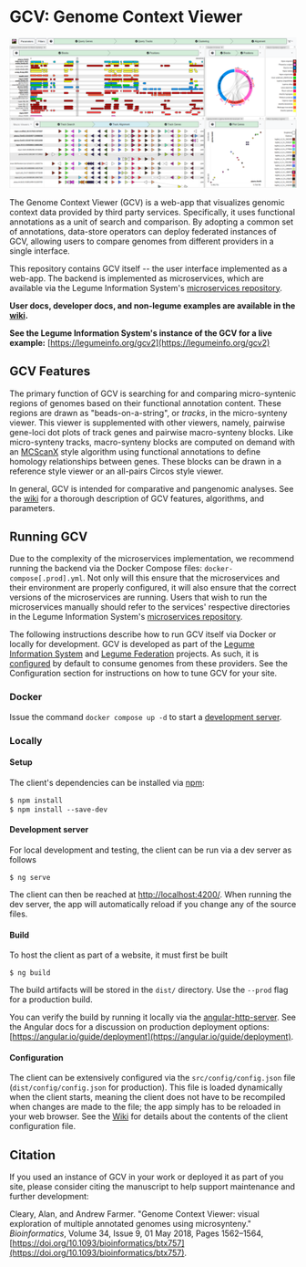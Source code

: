 # GCV: Genome Context Viewer

![Genome Context Viewer screenshot](/doc/img/screenshot.png)

The Genome Context Viewer (GCV) is a web-app that visualizes genomic context data provided by third party services.
Specifically, it uses functional annotations as a unit of search and comparison.
By adopting a common set of annotations, data-store operators can deploy federated instances of GCV, allowing users to compare genomes from different providers in a single interface.

This repository contains GCV itself -- the user interface implemented as a web-app.
The backend is implemented as microservices, which are available via the Legume Information System's [microservices repository](https://github.com/legumeinfo/microservices).

**User docs, developer docs, and non-legume examples are available in the [wiki](https://github.com/legumeinfo/gcv/wiki).**

**See the Legume Information System's instance of the GCV for a live example:** [https://legumeinfo.org/gcv2](https://legumeinfo.org/gcv2)


## GCV Features

The primary function of GCV is searching for and comparing micro-syntenic regions of genomes based on their functional annotation content.
These regions are drawn as "beads-on-a-string", or _tracks_, in the micro-synteny viewer.
This viewer is supplemented with other viewers, namely, pairwise gene-loci dot plots of track genes and pairwise macro-synteny blocks.
Like micro-synteny tracks, macro-synteny blocks are computed on demand with an [MCScanX](https://doi.org/10.1093/nar/gkr1293) style algorithm using functional annotations to define homology relationships between genes.
These blocks can be drawn in a reference style viewer or an all-pairs Circos style viewer.

In general, GCV is intended for comparative and pangenomic analyses.
See the [wiki](https://github.com/legumeinfo/lis_context_viewer/wiki/User-Help) for a thorough description of GCV features, algorithms, and parameters.


## Running GCV

Due to the complexity of the microservices implementation, we recommend running the backend via the Docker Compose files: `docker-compose[.prod].yml`.
Not only will this ensure that the microservices and their environment are properly configured, it will also ensure that the correct versions of the microservices are running.
Users that wish to run the microservices manually should refer to the services' respective directories in the Legume Information System's [microservices repository](https://github.com/legumeinfo/microservices).

The following instructions describe how to run GCV itself via Docker or locally for development.
GCV is developed as part of the [Legume Information System](https://legumeinfo.org/) and [Legume Federation](https://www.legumefederation.org/) projects.
As such, it is [configured](https://github.com/legumeinfo/gcv/wiki/Client-Configuration) by default to consume genomes from these providers.
See the Configuration section for instructions on how to tune GCV for your site.

### Docker

Issue the command `docker compose up -d` to start a [development server](#development-server).

### Locally

#### Setup

The client's dependencies can be installed via [npm](https://www.npmjs.com/):

    $ npm install
    $ npm install --save-dev

#### Development server

For local development and testing, the client can be run via a dev server as follows

    $ ng serve

The client can then be reached at [http://localhost:4200/](http://localhost:4200/).
When running the dev server, the app will automatically reload if you change any of the source files.

#### Build

To host the client as part of a website, it must first be built

    $ ng build

The build artifacts will be stored in the `dist/` directory.
Use the `--prod` flag for a production build.

You can verify the build by running it locally via the [angular-http-server](https://www.npmjs.com/package/angular-http-server).
See the Angular docs for a discussion on production deployment options: [https://angular.io/guide/deployment](https://angular.io/guide/deployment).

#### Configuration

The client can be extensively configured via the `src/config/config.json` file (`dist/config/config.json` for production).
This file is loaded dynamically when the client starts, meaning the client does not have to be recompiled when changes are made to the file; the app simply has to be reloaded in your web browser.
See the [Wiki](https://github.com/legumeinfo/lis_context_viewer/wiki/Client-Configuration) for details about the contents of the client configuration file.

## Citation
If you used an instance of GCV in your work or deployed it as part of you site, please consider citing the manuscript to help support maintenance and further development:

Cleary, Alan, and Andrew Farmer. "Genome Context Viewer: visual exploration of multiple annotated genomes using microsynteny." _Bioinformatics_, Volume 34, Issue 9, 01 May 2018, Pages 1562&ndash;1564, [https://doi.org/10.1093/bioinformatics/btx757](https://doi.org/10.1093/bioinformatics/btx757).
